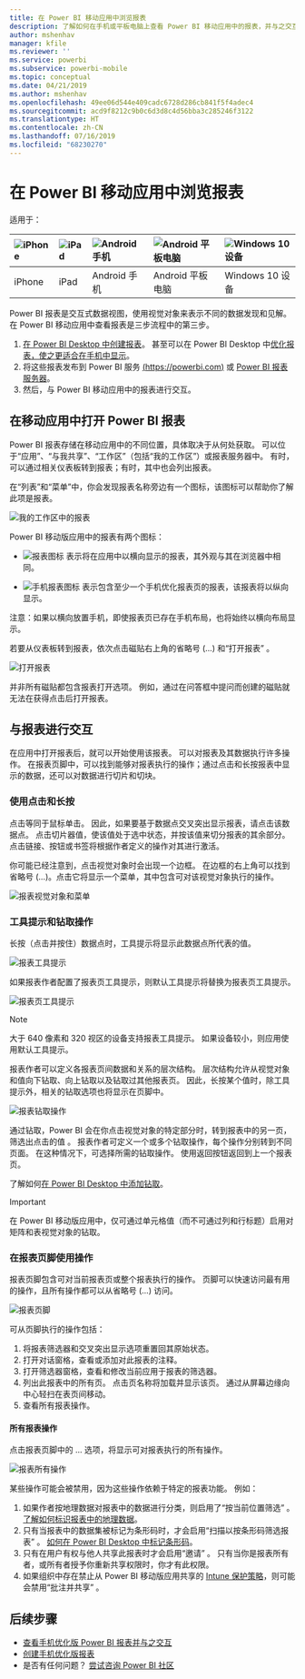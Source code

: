 ```yaml
---
title: 在 Power BI 移动应用中浏览报表
description: 了解如何在手机或平板电脑上查看 Power BI 移动应用中的报表，并与之交互。 可以在 Power BI 服务或 Power BI Desktop 中创建报表，然后在移动应用中与报表进行交互。
author: mshenhav
manager: kfile
ms.reviewer: ''
ms.service: powerbi
ms.subservice: powerbi-mobile
ms.topic: conceptual
ms.date: 04/21/2019
ms.author: mshenhav
ms.openlocfilehash: 49ee06d544e409cadc6728d286cb841f5f4adec4
ms.sourcegitcommit: acd9f8212c9b0c6d3d8c4d56bba3c285246f3122
ms.translationtype: HT
ms.contentlocale: zh-CN
ms.lasthandoff: 07/16/2019
ms.locfileid: "68230270"
---
```

# <a name="explore-reports-in-the-power-bi-mobile-apps"></a>在 Power BI 移动应用中浏览报表
适用于：

| ![iPhone](././media/mobile-reports-in-the-mobile-apps/ios-logo-40-px.png) | ![iPad](././media/mobile-reports-in-the-mobile-apps/ios-logo-40-px.png) | ![Android 手机](././media/mobile-reports-in-the-mobile-apps/android-logo-40-px.png) | ![Android 平板电脑](././media/mobile-reports-in-the-mobile-apps/android-logo-40-px.png) | ![Windows 10 设备](./media/mobile-reports-in-the-mobile-apps/win-10-logo-40-px.png) |
|:--- |:--- |:--- |:--- |:--- |
| iPhone |iPad |Android 手机 |Android 平板电脑 |Windows 10 设备 |

Power BI 报表是交互式数据视图，使用视觉对象来表示不同的数据发现和见解。 在 Power BI 移动应用中查看报表是三步流程中的第三步。

1. [在 Power BI Desktop 中创建报表](../../desktop-report-view.md)。 甚至可以在 Power BI Desktop 中[优化报表，使之更适合在手机中显示](mobile-apps-view-phone-report.md)。 
2. 将这些报表发布到 Power BI 服务 [(https://powerbi.com)](https://powerbi.com) 或 [Power BI 报表服务器](../../report-server/get-started.md)。  
3. 然后，与 Power BI 移动应用中的报表进行交互。

## <a name="open-a-power-bi-report-in-the-mobile-app"></a>在移动应用中打开 Power BI 报表
Power BI 报表存储在移动应用中的不同位置，具体取决于从何处获取。 可以位于“应用”、“与我共享”、“工作区”（包括“我的工作区”）或报表服务器中。 有时，可以通过相关仪表板转到报表；有时，其中也会列出报表。

在“列表”和“菜单”中，你会发现报表名称旁边有一个图标，该图标可以帮助你了解此项是报表。 

![我的工作区中的报表](./media/mobile-reports-in-the-mobile-apps/reports-my-workspace.png) 

Power BI 移动版应用中的报表有两个图标：

* ![报表图标](./media/mobile-reports-in-the-mobile-apps/report-default-icon.png) 表示将在应用中以横向显示的报表，其外观与其在浏览器中相同。

* ![手机报表图标](./media/mobile-reports-in-the-mobile-apps/report-phone-icon.png) 表示包含至少一个手机优化报表页的报表，该报表将以纵向显示。 

注意：如果以横向放置手机，即使报表页已存在手机布局，也将始终以横向布局显示。 

若要从仪表板转到报表，依次点击磁贴右上角的省略号 (...) 和“打开报表”  。
  
  ![打开报表](./media/mobile-reports-in-the-mobile-apps/power-bi-android-open-report-tile.png)
  
  并非所有磁贴都包含报表打开选项。 例如，通过在问答框中提问而创建的磁贴就无法在获得点击后打开报表。 
  
## <a name="interacting-with-reports"></a>与报表进行交互
在应用中打开报表后，就可以开始使用该报表。 可以对报表及其数据执行许多操作。 在报表页脚中，可以找到能够对报表执行的操作；通过点击和长按报表中显示的数据，还可以对数据进行切片和切块。

### <a name="using-tap-and-long-tap"></a>使用点击和长按
点击等同于鼠标单击。 因此，如果要基于数据点交叉突出显示报表，请点击该数据点。
点击切片器值，使该值处于选中状态，并按该值来切分报表的其余部分。 点击链接、按钮或书签将根据作者定义的操作对其进行激活。

你可能已经注意到，点击视觉对象时会出现一个边框。 在边框的右上角可以找到省略号 (...)。点击它将显示一个菜单，其中包含可对该视觉对象执行的操作。

![报表视觉对象和菜单](./media/mobile-reports-in-the-mobile-apps/report-visual-menu.png)

### <a name="tooltip-and-drill-actions"></a>工具提示和钻取操作

长按（点击并按住）数据点时，工具提示将显示此数据点所代表的值。 

![报表工具提示](./media/mobile-reports-in-the-mobile-apps/report-tooltip.png)

如果报表作者配置了报表页工具提示，则默认工具提示将替换为报表页工具提示。

![报表页工具提示](./media/mobile-reports-in-the-mobile-apps/report-page-tooltip.png)

> [!NOTE]
> 大于 640 像素和 320 视区的设备支持报表工具提示。 如果设备较小，则应用使用默认工具提示。

报表作者可以定义各报表页间数据和关系的层次结构。 层次结构允许从视觉对象和值向下钻取、向上钻取以及钻取过其他报表页。 因此，长按某个值时，除工具提示外，相关的钻取选项也将显示在页脚中。 

![报表钻取操作](./media/mobile-reports-in-the-mobile-apps/report-drill-actions.png)

通过钻取，Power BI 会在你点击视觉对象的特定部分时，转到报表中的另一页，筛选出点击的值  。  报表作者可定义一个或多个钻取操作，每个操作分别转到不同页面。 在这种情况下，可选择所需的钻取操作。 使用返回按钮返回到上一个报表页。

了解如何[在 Power BI Desktop 中添加钻取](../../desktop-drillthrough.md)。
   
   > [!IMPORTANT]
   > 在 Power BI 移动版应用中，仅可通过单元格值（而不可通过列和行标题）启用对矩阵和表视觉对象的钻取。
   
   
   
### <a name="using-the-actions-in-the-report-footer"></a>在报表页脚使用操作
报表页脚包含可对当前报表页或整个报表执行的操作。 页脚可以快速访问最有用的操作，且所有操作都可以从省略号 (...) 访问。

![报表页脚](./media/mobile-reports-in-the-mobile-apps/report-footer.png)

可从页脚执行的操作包括：
1) 将报表筛选器和交叉突出显示选项重置回其原始状态。
2) 打开对话窗格，查看或添加对此报表的注释。
3) 打开筛选器窗格，查看和修改当前应用于报表的筛选器。
4) 列出此报表中的所有页。 点击页名称将加载并显示该页。
通过从屏幕边缘向中心轻扫在表页间移动。
5) 查看所有报表操作。

#### <a name="all-report-actions"></a>所有报表操作
点击报表页脚中的 ... 选项，将显示可对报表执行的所有操作。 

![报表所有操作](./media/mobile-reports-in-the-mobile-apps/report-all-actions.png)

某些操作可能会被禁用，因为这些操作依赖于特定的报表功能。
例如：
1) 如果作者按地理数据对报表中的数据进行分类，则启用了“按当前位置筛选”  。 [了解如何标识报表中的地理数据](https://docs.microsoft.com/power-bi/desktop-mobile-geofiltering)。
2) 只有当报表中的数据集被标记为条形码时，才会启用“扫描以按条形码筛选报表”  。 [如何在 Power BI Desktop 中标记条形码](https://docs.microsoft.com/power-bi/desktop-mobile-barcodes)。 
3) 只有在用户有权与他人共享此报表时才会启用“邀请”  。 只有当你是报表所有者，或所有者授予你重新共享权限时，你才有此权限。
4) 如果组织中存在禁止从 Power BI 移动版应用共享的 [Intune 保护策略](https://docs.microsoft.com/intune/app-protection-policies)，则可能会禁用“批注并共享”  。 

## <a name="next-steps"></a>后续步骤
* [查看手机优化版 Power BI 报表并与之交互](mobile-apps-view-phone-report.md)
* [创建手机优化版报表](../../desktop-create-phone-report.md)
* 是否有任何问题？ [尝试咨询 Power BI 社区](http://community.powerbi.com/)

